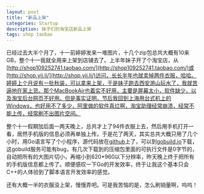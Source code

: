 ```yaml
---
layout: post
title: "新品上架"
categories: Startup
description: 妹子们的淘宝店新品上架
tags: shop taobao
---
```

已经过去大半个月了，十一前婷婷发来一堆图片，十几个zip包总共大概有10来GB，整个十一我就全用来上架到店铺去了。上半年妹子开了个淘宝店，从[http://shop109252741.taobao.com/](http://shop109252741.taobao.com/)或[http://shop.yii.li/](http://shop.yii.li/)访问，长长半年也就卖掉两件衣服，哈哈。婷婷上个月说有一批秋装，可以拿来上架，于是妹子跑去西安游山玩水了，我就苦逼地在家上货。那个MacBookAir也着实不好用，主要是屏幕太小，软件缺少，以及淘宝后台网页不好用。但是事实证明，节后我回到上海用台式机上的Windows，也好用不了多少，阿里做的软件真烂啊，淘宝助理经常崩溃，经常不能上传，经常刷不出图片空间。

整个十一假期加后面一两天晚上，总共才上了94件衣服上去，然后用手机打开一看，居然手机版的信息必须再单独上传。于是花了两天，其实总共大概只用了几个小时，用Go语言写了个小程序，源代码放在[github](https://github.com/missdeer/TaobaoMobileImageResizer)上了，可以到[gobuild.io](http://gobuild.io/github.com/missdeer/TaobaoMobileImageResizer)下载，这gobuild服务可能有bug，有几次下载到的压缩包里面的可执行文件是0字节的，自动把所有的大图片切小，再缩小到620*960以下分辨率，昨天晚上终于把所有的手机版信息都上传了。顺便感叹一下Go的开发效率，终于让我这个基本只会C++的人体验到了脚本语言开发效率的感觉。

还有大概一半的衣服没上架，慢慢弄吧。可是我苦恼的是，怎么刷销量啊，呜呜！
